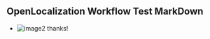 ## OpenLocalization Workflow Test MarkDown
* ![image2<ph id="ph1">](.\6e56fb67-ae16-440e-8f80-c8231fac804f.png)</ph> thanks!

<!--HONumber=Nov16_HO2-->


